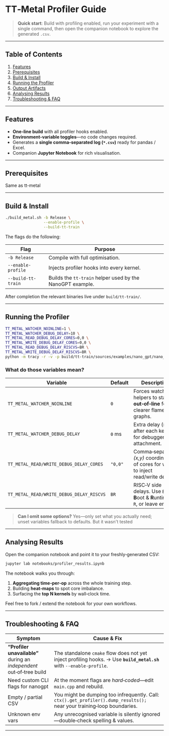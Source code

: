 # TT‑Metal Profiler Guide

> **Quick start**: Build with profiling enabled, run your experiment with a single command, then open the companion notebook to explore the generated `.csv`.

---

## Table of Contents

1. [Features](#features)
2. [Prerequisites](#prerequisites)
3. [Build & Install](#build--install)
4. [Running the Profiler](#running-the-profiler)
5. [Output Artifacts](#output-artifacts)
6. [Analysing Results](#analysing-results)
7. [Troubleshooting & FAQ](#troubleshooting--faq)

---

## Features

* **One‑line build** with all profiler hooks enabled.
* **Environment‑variable toggles**—no code changes required.
* Generates a **single comma‑separated log (`*.csv`)** ready for pandas / Excel.
* Companion **Jupyter Notebook** for rich visualisation.

---

## Prerequisites

Same as tt-metal


---

## Build & Install

```bash
./build_metal.sh -b Release \
                 --enable-profile \
                 --build-tt-train
```

The flags do the following:

| Flag               | Purpose                                                   |
| ------------------ | --------------------------------------------------------- |
| `-b Release`       | Compile with full optimisation.                           |
| `--enable-profile` | Injects profiler hooks into every kernel.                 |
| `--build-tt-train` | Builds the `tt-train` helper used by the NanoGPT example. |

After completion the relevant binaries live under `build/tt-train/`.

---

## Running the Profiler

```bash
TT_METAL_WATCHER_NOINLINE=1 \
TT_METAL_WATCHER_DEBUG_DELAY=10 \
TT_METAL_READ_DEBUG_DELAY_CORES=0,0 \
TT_METAL_WRITE_DEBUG_DELAY_CORES=0,0 \
TT_METAL_READ_DEBUG_DELAY_RISCVS=BR \
TT_METAL_WRITE_DEBUG_DELAY_RISCVS=BR \
python -m tracy -r -v -p build/tt-train/sources/examples/nano_gpt/nano_gpt
```

### What do those variables mean?

| Variable                                 | Default | Description                                                                         |
| ---------------------------------------- | ------- | ----------------------------------------------------------------------------------- |
| `TT_METAL_WATCHER_NOINLINE`              | `0`     | Forces watchdog helpers to stay **out‑of‑line** for clearer flame graphs.           |
| `TT_METAL_WATCHER_DEBUG_DELAY`           | `0` ms  | Extra delay (ms) after each kernel for debugger attachment.                         |
| `TT_METAL_READ/WRITE_DEBUG_DELAY_CORES`  | `"0,0"` | Comma‑separated *(x,y)* coordinates of cores for which to inject read/write delays. |
| `TT_METAL_READ/WRITE_DEBUG_DELAY_RISCVS` | `BR`    | RISC‑V side delays. Use `BR` for **B**oot & **R**untime, `B`, `R`, or leave empty.  |

> **Can I omit some options?** Yes—only set what you actually need; unset variables fallback to defaults. But it wasn't tested

---

## Analysing Results

Open the companion notebook and point it to your freshly‑generated CSV:

```bash
jupyter lab notebooks/profiler_results.ipynb
```

The notebook walks you through:

1. **Aggregating time‑per‑op** across the whole training step.
2. Building **heat‑maps** to spot core imbalance.
3. Surfacing the **top N kernels** by wall‑clock time.

Feel free to fork / extend the notebook for your own workflows.

---

## Troubleshooting & FAQ

| Symptom                                                              | Cause & Fix                                                                                                                   |
| -------------------------------------------------------------------- | ----------------------------------------------------------------------------------------------------------------------------- |
| **“Profiler unavailable”** during an *independent* out‑of‑tree build | The standalone `cmake` flow does not yet inject profiling hooks. → Use **`build_metal.sh`** with `--enable-profile`.          |
| Need custom CLI flags for nanogpt                                               | At the moment flags are *hard‑coded*—edit `main.cpp` and rebuild.                                                         |
| Empty / partial CSV                                                  | You might be dumping too infrequently. Call:<br>`ctx().get_profiler().dump_results();`<br>near your training‑loop boundaries. |
| Unknown env vars                                                     | Any unrecognised variable is silently ignored—double‑check spelling & values.                                                 |

---
